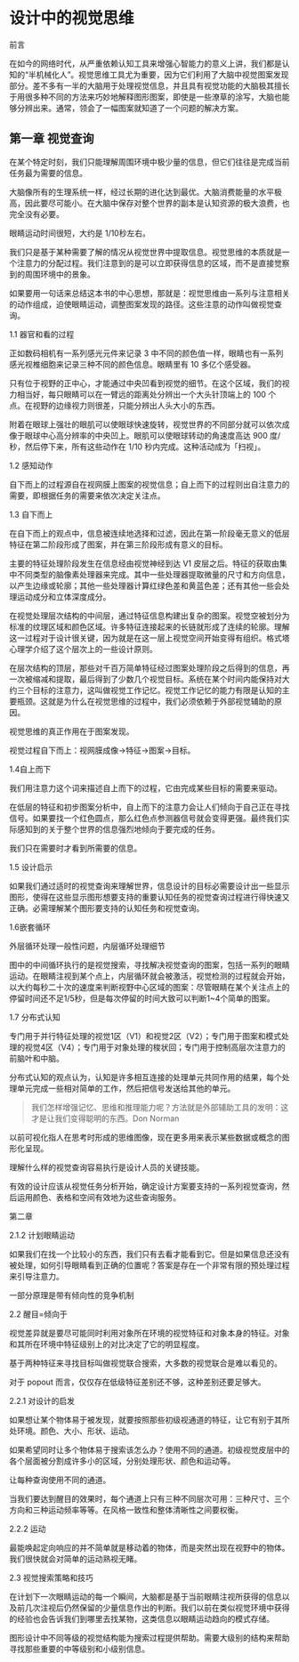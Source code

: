 # 设计中的视觉思维

前言

在如今的网络时代，从严重依赖认知工具来增强心智能力的意义上讲，我们都是认知的“半机械化人”。视觉思维工具尤为重要，因为它们利用了大脑中视觉图案发现部分。差不多有一半的大脑用于处理视觉信息，并且具有视觉功能的大脑极其擅长于用很多种不同的方法来巧妙地解释图形图案，即使是一些潦草的涂写，大脑也能够分辨出来。通常，领会了一幅图案就知道了一个问题的解决方案。



## 第一章 视觉查询

在某个特定时刻，我们只能理解周围环境中极少量的信息，但它们往往是完成当前任务最为需要的信息。

大脑像所有的生理系统一样，经过长期的进化达到最优。大脑消费能量的水平极高，因此要尽可能小。在大脑中保存对整个世界的副本是认知资源的极大浪费，也完全没有必要。

眼睛运动时间很短，大约是 1/10秒左右。

我们只是基于某种需要了解的情况从视觉世界中提取信息。视觉思维的本质就是一个注意力的分配过程。我们注意到的是可以立即获得信息的区域，而不是直接觉察到的周围环境中的景象。

如果要用一句话来总结这本书的中心思想，那就是：视觉思维由一系列与注意相关的动作组成，迫使眼睛运动，调整图案发现的路径。这些注意的动作叫做视觉查询。



1.1 器官和看的过程

正如数码相机有一系列感光元件来记录 3 中不同的颜色值一样，眼睛也有一系列感光视椎细胞来记录三种不同的颜色信息。眼睛里有 10 多亿个感受器。

只有位于视野的正中心，才能通过中央凹看到视觉的细节。在这个区域，我们的视力相当好，每只眼睛可以在一臂远的距离处分辨出一个大头针顶端上的 100 个点。在视野的边缘视力则很差，只能分辨出人头大小的东西。

附着在眼球上强壮的眼肌可以使眼球快速旋转，视觉世界的不同部分就可以依次成像于眼球中心高分辨率的中央凹上。眼肌可以使眼球转动的角速度高达 900 度/秒，然后停下来，所有这些动作在 1/10 秒内完成。这种活动成为「扫视」。



1.2 感知动作

自下而上的过程源自在视网膜上图案的视觉信息；自上而下的过程则出自注意力的需要，即根据任务的需要来依次决定关注点。



1.3 自下而上

在自下而上的观点中，信息被连续地选择和过滤，因此在第一阶段毫无意义的低层特征在第二阶段形成了图案，并在第三阶段形成有意义的目标。

主要的特征处理阶段发生在信息经由视觉神经到达 V1 皮层之后。特征的获取由集中不同类型的脑像素处理器来完成。其中一些处理器提取微量的尺寸和方向信息，以产生边缘或轮廓；其他一些处理器计算红绿色差和黄蓝色差；还有其他一些会处理运动成分和立体深度成分。

在视觉处理层次结构的中间层，通过特征信息构建出复杂的图案。视觉空被划分为标准的纹理区域和颜色区域。许多特征连接起来的长链就形成了连续的轮廓。理解这一过程对于设计很关键，因为就是在这一层上视觉空间开始变得有组织。格式塔心理学介绍了这个层次上的一些设计原则。

在层次结构的顶层，那些对千百万简单特征经过图案处理阶段之后得到的信息，再一次被缩减和提取，最后得到了少数几个视觉目标。系统在某个时间内能保持对大约三个目标的注意力，这叫做视觉工作记忆。视觉工作记忆的能力有限是认知的主要瓶颈。这就是为什么在视觉思维的过程中，我们必须依赖于外部视觉辅助的原因。

视觉思维的真正作用在于图案发现。

视觉过程自下而上：视网膜成像→特征→图案→目标。

1.4自上而下

我们用注意力这个词来描述自上而下的过程，它由完成某些目标的需要来驱动。

在低层的特征和初步图案分析中，自上而下的注意力会让人们倾向于自己正在寻找信号。如果要找一个红色圆点，那么红色点参测器信号就会变得更强。最终我们实际感知到的关于整个世界的信息强烈地倾向于要完成的任务。

我们只在需要时才看到所需要的信息。

1.5 设计启示

如果我们通过适时的视觉查询来理解世界，信息设计的目标必需要设计出一些显示图形，使得在这些显示图形想要支持的重要认知任务的视觉查询过程进行得快速又正确。必需理解某个图形要支持的认知任务和视觉查询。

1.6嵌套循环

外层循环处理一般性问题，内层循环处理细节

图中的中间循环执行的是视觉搜索，寻找解决视觉查询的图案，包括一系列的眼睛运动。在眼睛注视到某个点上，内层循环就会被激活，视觉检测的过程就会开始，以大约每秒二十次的速度来判断视野中心区域的图案：尽管眼睛在某个关注点上的停留时间还不足1/5秒，但是每次停留的时间大致可以判断1~4个简单的图案。

1.7 分布式认知

专门用于并行特征处理的视觉1区（V1）和视觉2区（V2）；专门用于图案和模式处理的视觉4区（V4）；专门用于对象处理的梭状回；专门用于控制高层次注意力的前脑叶和中脑。

分布式认知的观点认为，认知是许多相互连接的处理单元共同作用的结果，每个处理单元完成一些相对简单的工作，然后把信号发送给其他的单元。

> 我们怎样增强记忆、思维和推理能力呢？方法就是外部辅助工具的发明：这才是让我们变得聪明的东西。Don Norman

以前可视化指人在思考时形成的思维图像，现在更多用来表示某些数据或概念的图形化呈现。

理解什么样的视觉查询容易执行是设计人员的关键技能。

有效的设计应该从视觉任务分析开始，确定设计方案要支持的一系列视觉查询，然后运用颜色、表格和空间有效地为这些查询服务。



第二章

2.1.2 计划眼睛运动

如果我们在找一个比较小的东西，我们只有去看才能看到它。但是如果信息还没有被处理，如何引导眼睛看到正确的位置呢？答案是存在一个非常有限的预处理过程来引导注意力。

一部分原理是带有倾向性的竞争机制

2.2 醒目=倾向于

视觉差异就是要尽可能同时利用对象所在环境的视觉特征和对象本身的特征。对象和其所在环境中特征级别上的对比决定了它的明显程度。

基于两种特征来寻找目标叫做视觉联合搜索，大多数的视觉联合是难以看见的。

对于 popout 而言，仅仅存在低级特征差别还不够，这种差别还要足够大。

2.2.1 对设计的启发

如果想让某个物体易于被发现，就要按照那些初级视通道的特征，让它有别于其所处环境。颜色、大小、形状、运动。

如果希望同时让多个物体易于搜索该怎么办？使用不同的通道。初级视觉皮层中的各个层面被分割成许多小的区域，分别处理形状、颜色和运动等。

让每种查询使用不同的通道。

当我们要达到醒目的效果时，每个通道上只有三种不同层次可用：三种尺寸、三个方向和三种运动频率等等。在风格一致性和整体清晰性之间要权衡。

2.2.2 运动

最能唤起定向响应的并不简单就是移动着的物体，而是突然出现在视野中的物体。我们很快就会对简单的运动熟视无睹。

2.3 视觉搜索策略和技巧

在计划下一次眼睛运动的每一个瞬间，大脑都是基于当前眼睛注视所获得的信息以及前几次注视后仍然保留的少量信息作出的判断。我们以前在类似视觉环境中获得的经验也会告诉我们到哪里去找某物，这类信息以眼睛运动趋向的模式存储。

图形设计中不同等级的视觉结构能为搜索过程提供帮助。需要大级别的结构来帮助寻找那些重要的中等级别和小级别信息。